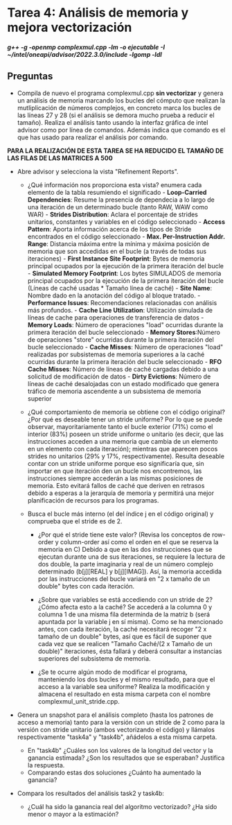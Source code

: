 # Tarea 4: Análisis de memoria y mejora vectorización
##### g++ -g -openmp complexmul.cpp -lm -o ejecutable -I ~/intel/oneapi/advisor/2022.3.0/include -lgomp -ldl
## Preguntas

* Compila de nuevo el programa complexmul.cpp **sin vectorizar** y genera un análisis de memoria marcando los bucles del cómputo que realizan la mutliplicación de números complejos, en concreto marca los bucles de las líneas 27 y 28 (si el análisis se demora mucho prueba a reducir el tamaño). Realiza el análisis tanto usando la interfaz gráfica de intel advisor como por línea de comandos. Además indica que comando es el que has usado para realizar el análisis por comando.

**PARA LA REALIZACIÓN DE ESTA TAREA SE HA REDUCIDO EL TAMAÑO DE LAS FILAS DE LAS MATRICES A 500**

* Abre advisor y selecciona la vista "Refinement Reports".
    * ¿Qué información nos proporciona esta vista? enumera cada elemento de la tabla resumiendo el significado
            - **Loop-Carried Dependencies**: Resume la presencia de dependecia a lo largo de una iteración de un determinado bucle (tanto RAW, WAW como WAR)
            - **Strides Distribution**: Aclara el porcentaje de strides unitarios, constantes y variables en el código seleccionado
            - **Access Pattern**: Aporta información acerca de los tipos de Stride encontrados en el código seleccionado
            - **Max. Per-Instruction Addr. Range**: Distancia máxima entre la mínima y máxima posición de memoria que son accedidas en el bucle (a través de todas sus iteraciones)
            - **First Instance Site Footprint**: Bytes de memoria principal ocupados por la ejecución de la primera iteración del bucle
            - **Simulated Memory Footprint**: Los bytes SIMULADOS de memoria principal ocupados por la ejecución de la primera iteración del bucle (Líneas de caché usadas * Tamaño línea de caché)
            - **Site Name**: Nombre dado en la anotación del código al bloque tratado.
            - **Performance Issues**: Recomendaciones relacionadas con análisis más profundos.
            - **Cache Line Utilization**: Utilización simulada de líneas de cache para operaciones de transferencia de datos
            - **Memory Loads**: Número de operaciones "load" ocurridas durante la primera iteración del bucle seleccionado
            - **Memory Stores**:Número de operaciones "store" ocurridas durante la primera iteración del bucle seleccionado
            - **Cache Misses**: Número de operaciones "load" realizadas por subsistemas de memoria superiores a la caché ocurridas durante la primera iteración del bucle seleccionado
            - **RFO Cache Misses**: Número de líneas de caché cargadas debido a una solicitud de modificación de datos
            - **Dirty Evictions**: Número de líneas de caché desalojadas con un estado modificado que genera tráfico de memoria ascendente a un subsistema de memoria superior
            

    * ¿Qué comportamiento de memoria se obtiene con el código original? ¿Por qué es deseable tener un stride uniforme?
            Por lo que se puede observar, mayoritariamente tanto el bucle exterior (71%) como el interior (83%) poseen un stride uniforme o unitario (es decir, que las instrucciones acceden a una memoria que cambia de un elemento en un elemento con cada iteración); mientras que aparecen pocos strides no unitarios (29% y 17%, respectivamente). 
            Resulta deseable contar con un stride uniforme porque eso significaría que, sin importar en que iteración den un bucle nos encontremos, las instrucciones siempre accederán a las mismas posiciones de memoria. Esto evitará fallos de caché que deriven en retrasos debido a esperas a la jerarquía de memoria y permitirá una mejor planificación de recursos para los programas.


    * Busca el bucle más interno (el del índice j en el código original) y comprueba que el stride es de 2.
        * ¿Por qué el stride tiene este valor? (Revisa los conceptos de row-order y column-order así como el orden en el que se reserva la memoria en C)
            Debido a que en las dos instrucciones que se ejecutan durante una de sus iteraciones, se requiere la lectura de dos double, la parte imaginaria y real de un número complejo determinado (b[j][REAL] y b[j][IMAG]). Así, la memoria accedida por las instrucciones del bucle variará en "2 x tamaño de un double" bytes con cada iteración.

        * ¿Sobre que variables se está accediendo con un stride de 2? ¿Cómo afecta esto a la caché?
            Se accederá a la columna 0 y columna 1 de una misma fila determinda de la matriz b (será apuntada por la variable j en sí misma). Como se ha mencionado antes, con cada iteración, la caché necesitará recoger "2 x tamaño de un double" bytes, así que es fácil de suponer que cada vez que se realicen "Tamaño Caché/(2 x Tamaño de un double)" iteraciones, ésta fallará y deberá consultar a instancias superiores del subsistema de memoria.

        * ¿Se te ocurre algún modo de modificar el programa, manteniendo los dos bucles y el mismo resultado, para que
        el acceso a la variable sea uniforme? Realiza la modificación y almacena el resultado en esta misma carpeta con el nombre complexmul_unit_stride.cpp.


        
* Genera un snapshot para el análisis completo (hasta los patrones de acceso a memoria) tanto para la versión con un stride de 2 como para la versión con stride unitario (ambos vectorizando el código) y llámalos respectivamente "task4a" y "task4b", añádelos a esta misma carpeta. 
    * En "task4b" ¿Cuáles son los valores de la longitud del vector y la ganancia estimada? ¿Son los resultados que se esperaban? Justifica la respuesta.
    * Comparando estas dos soluciones ¿Cuánto ha aumentado la ganancia?

* Compara los resultados del análisis task2 y task4b:
    * ¿Cuál ha sido la ganancia real del algoritmo vectorizado? ¿Ha sido menor o mayor a la estimación?
